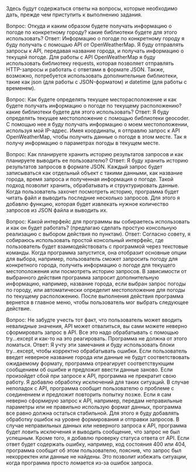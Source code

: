 Здесь будут содержаться ответы на вопросы, которые необходимо дать, прежде чем приступить к выполнению задания.

Вопрос: Откуда и каким образом будете получать информацию о погоде по конкретному городу? какие библиотеки будете для этого использовать?
Ответ: Информацию о погоде по конкретному городу я буду получать с помощью API от OpenWeatherMap. Я буду отправлять запросы к API, передавая название города, и получать информацию о текущей погоде. Для работы с API OpenWeatherMap я буду использовать библиотеку requests, которая позволяет отправлять HTTP-запросы и работать с ответами в формате JSON. Также, возможно, потребуется использовать дополнительные библиотеки, такие как json (для работы с JSON-форматом) и datetime (для работы с временем).

Вопрос: Как будете определять текущее месторасположение и как будете получать информацию о погоде по текущему расположению? какие библиотеки будете для этого использовать?
Ответ: Я буду определять текущее местоположение с помощью библиотеки geocoder. С помощью нее я буду получать информацию о моем местоположении, используя мой IP-адрес. Имея координаты, я отправлю запрос к API OpenWeatherMap, чтобы получить данные о погоде в этом месте. Так я получу информацию о параметрах погоды в текущем месте.

Вопрос: Как планируете хранить историю результатов запросов и как планируете выводить ее пользователю?
Ответ: Я буду хранить историю результатов запросов в формате JSON. Каждый запрос будет записываться как отдельный объект с такими данными, как название города, время запроса и полученная информация о погоде. Такой подход позволит хранить, обрабатывать и структурировать данные. Когда пользователь захочет посмотреть историю, программа будет читать файл и выводить последние несколько запросов. Для этого я добавлю функцию, которая будет извлекать нужное количество запросов из JSON файла и выводить их.

Вопрос: Какой интерфейс для программы вы собираетесь использовать и как он будет работать? (предлагаю сделать простую консольную реализацию с выбором действия по пунктам).
Ответ: Согласно совету, я собираюсь использовать простой консольный интерфейс, где пользователь будет взаимодействовать с программой через текстовые команды. Когда программа запустится, она отобразит основные опции для выбора, например, пользователь сможет запросить погоду для конкретного города, получить информацию о погоде для текущего местоположения или посмотреть историю запросов. В зависимости от выбранного действия программа запросит дополнительную информацию, например, название города, если выбран запрос погоды по городу, или автоматически определит местоположение для погоды по текущему расположению. После выполнения действия программа вернется в главное меню, чтобы пользователь мог выбрать следующее действие.

Вопрос: Не забудте учесть тот факт, что пользователь может вводить невалидные значения, API может отвалиться, вы сами можете неверно сформировать запрос в API. Все это надо обрабатывать с помощью try...except и как-то на это реагировать. Программа не должна от этого ломаться.
Ответ: Я учту эти замечания и буду использовать блоки try...except, чтобы корректно обрабатывать ошибки. Если пользователь введет неверное название города или данные не будут соответствовать ожидаемому формату, программа отреагирует соответствующим сообщением об ошибке и предложит ввести данные заново. Если произойдет сбой при запросе к API, программа не прекратит свою работу. Я добавлю обработку исключений для таких ситуаций. В случае неполадок с API, программа сообщит пользователю о проблеме с соединением и предложит повторить попытку позже. Если я сам неверно сформирую запрос к API, например, передам неправильные параметры или не правильно использую формат данных, программа все равно должна остаться стабильной. Для этого я буду добавлять обработку ошибок на уровне формирования и отправки запросов. В случае неправильных данных или неверного запроса к API, программа будет ловить исключения и выводить сообщение, что запрос не был успешным. Кроме того, я добавлю проверку статуса ответа от API. Если ответ будет содержать ошибку, например, код состояния 400 или 404, программа сообщит об этом пользователю, пояснив, что запрос был некорректен или данные не найдены. Это позволит избежать ситуации, когда программа просто ломается из-за ошибок запроса.
